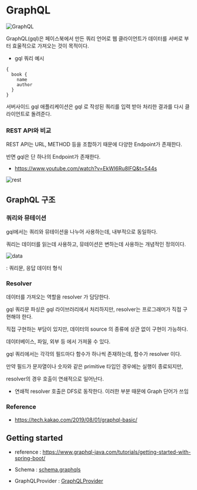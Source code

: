 # GraphQL

![GraphQL](/doc/img/logo.png)

GraphQL(gql)은 페이스북에서 만든 쿼리 언어로 웹 클라이언트가 데이터를 서버로 부터 효울적으로 가져오는 것이 목적이다.

- gql 쿼리 예시
```
{
  book {
    name
    author
  }
}
```

서버사이드 gql 애플리케이션은 gql 로 작성된 쿼리를 입력 받아 처리한 결과를 다시 클라이언트로 돌려준다.


### REST API와 비교

REST API는 URL, METHOD 등을 조합하기 때문에 다양한 Endpoint가 존재한다. 

반면 gql은 단 하나의 Endpoint가 존재한다. 

- https://www.youtube.com/watch?v=EkWI6Ru8lFQ&t=544s


![rest](/doc/img/rest.png)


## GraphQL 구조


### 쿼리와 뮤테이션 

gql에서는 쿼리와 뮤테이션을 나누어 사용하는데, 내부적으로 동일하다. 

쿼리는 데이터를 읽는데 사용하고, 뮤테이션은 변하는데 사용하는 개념적인 정의이다.


![data](/doc/img/data.png)

: 쿼리문, 응답 데이터 형식

### Resolver

데이터를 가져오는 역할을 resolver 가 담당한다. 

gql 쿼리문 파싱은 gql 라이브러리에서 처리하지만, resolver는 프로그래머가 직접 구현해야 한다.

직접 구현하는 부담이 있지만, 데이터의 source 의 종류에 상관 없이 구현이 가능하다.

데이터베이스, 파일, 외부 등 에서 가져올 수 있다.

gql 쿼리에서는 각각의 필드마다 함수가 하나씩 존재하는데, 함수가 resolver 이다.

만약 필드가 문자열이나 숫자와 같은 primitive 타입인 경우에는 실행이 종료되지만, 

resolver의 경우 호출이 연쇄적으로 일어난다. 


- 연쇄적 resolver 호출은 DFS로 동작한다. 이러한 부분 때문에 Graph 단어가 쓰임


 ### Reference
 - https://tech.kakao.com/2019/08/01/graphql-basic/



## Getting started
- reference : https://www.graphql-java.com/tutorials/getting-started-with-spring-boot/

- Schema : [schema.graphqls](https://github.com/hotire/spring-graphql/blob/master/src/main/resources/schema.graphqls)

- GraphQLProvider : [GraphQLProvider](https://github.com/hotire/spring-graphql/blob/master/src/main/java/com/github/hotire/graphql/GraphQLProvider.java)

 
 
